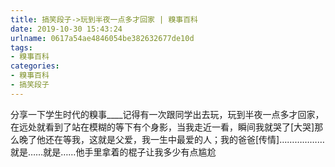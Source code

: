 ```yaml
---
title: 搞笑段子->玩到半夜一点多才回家 | 糗事百科
date: 2019-10-30 15:43:24
urlname: 0617a54ae4846054be382632677de10d
tags: 
- 糗事百科
categories:
- 糗事百科
- 搞笑段子
---
```

分享一下学生时代的糗事____记得有一次跟同学出去玩，玩到半夜一点多才回家，在远处就看到了站在模糊的等下有个身影，当我走近一看，瞬间我就哭了[大哭]那么晚了他还在等我，这就是父爱，我一生中最爱的人；我的爸爸[传情]………………就是……就是……他手里拿着的棍子让我多少有点尴尬


